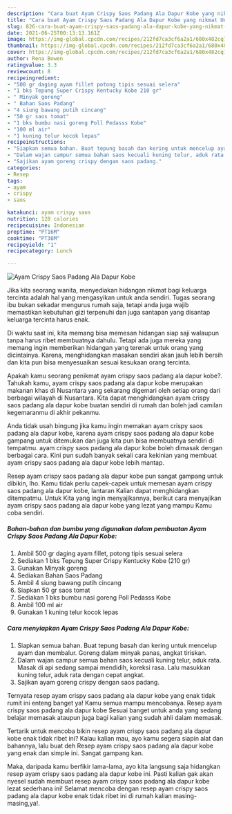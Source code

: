 ```yaml
---
description: "Cara buat Ayam Crispy Saos Padang Ala Dapur Kobe yang nikmat Untuk Jualan"
title: "Cara buat Ayam Crispy Saos Padang Ala Dapur Kobe yang nikmat Untuk Jualan"
slug: 826-cara-buat-ayam-crispy-saos-padang-ala-dapur-kobe-yang-nikmat-untuk-jualan
date: 2021-06-25T00:13:13.161Z
image: https://img-global.cpcdn.com/recipes/212fd7ca3cf6a2a1/680x482cq70/ayam-crispy-saos-padang-ala-dapur-kobe-foto-resep-utama.jpg
thumbnail: https://img-global.cpcdn.com/recipes/212fd7ca3cf6a2a1/680x482cq70/ayam-crispy-saos-padang-ala-dapur-kobe-foto-resep-utama.jpg
cover: https://img-global.cpcdn.com/recipes/212fd7ca3cf6a2a1/680x482cq70/ayam-crispy-saos-padang-ala-dapur-kobe-foto-resep-utama.jpg
author: Rena Bowen
ratingvalue: 3.3
reviewcount: 8
recipeingredient:
- "500 gr daging ayam fillet potong tipis sesuai selera"
- "1 bks Tepung Super Crispy Kentucky Kobe 210 gr"
- " Minyak goreng"
- " Bahan Saos Padang"
- "4 siung bawang putih cincang"
- "50 gr saos tomat"
- "1 bks bumbu nasi goreng Poll Pedasss Kobe"
- "100 ml air"
- "1 kuning telur kocok lepas"
recipeinstructions:
- "Siapkan semua bahan. Buat tepung basah dan kering untuk mencelup ayam dan membalur. Goreng dalam minyak panas, angkat tiriskan."
- "Dalam wajan campur semua bahan saos kecuali kuning telur, aduk rata. Masak di api sedang sampai mendidih, koreksi rasa. Lalu masukkan kuning telur, aduk rata dengan cepat angkat."
- "Sajikan ayam goreng crispy dengan saos padang."
categories:
- Resep
tags:
- ayam
- crispy
- saos

katakunci: ayam crispy saos 
nutrition: 128 calories
recipecuisine: Indonesian
preptime: "PT16M"
cooktime: "PT38M"
recipeyield: "1"
recipecategory: Lunch

---
```



![Ayam Crispy Saos Padang Ala Dapur Kobe](https://img-global.cpcdn.com/recipes/212fd7ca3cf6a2a1/680x482cq70/ayam-crispy-saos-padang-ala-dapur-kobe-foto-resep-utama.jpg)

Jika kita seorang wanita, menyediakan hidangan nikmat bagi keluarga tercinta adalah hal yang mengasyikan untuk anda sendiri. Tugas seorang ibu bukan sekadar mengurus rumah saja, tetapi anda juga wajib memastikan kebutuhan gizi terpenuhi dan juga santapan yang disantap keluarga tercinta harus enak.

Di waktu  saat ini, kita memang bisa memesan hidangan siap saji walaupun tanpa harus ribet membuatnya dahulu. Tetapi ada juga mereka yang memang ingin memberikan hidangan yang terenak untuk orang yang dicintainya. Karena, menghidangkan masakan sendiri akan jauh lebih bersih dan kita pun bisa menyesuaikan sesuai kesukaan orang tercinta. 



Apakah kamu seorang penikmat ayam crispy saos padang ala dapur kobe?. Tahukah kamu, ayam crispy saos padang ala dapur kobe merupakan makanan khas di Nusantara yang sekarang digemari oleh setiap orang dari berbagai wilayah di Nusantara. Kita dapat menghidangkan ayam crispy saos padang ala dapur kobe buatan sendiri di rumah dan boleh jadi camilan kegemaranmu di akhir pekanmu.

Anda tidak usah bingung jika kamu ingin memakan ayam crispy saos padang ala dapur kobe, karena ayam crispy saos padang ala dapur kobe gampang untuk ditemukan dan juga kita pun bisa membuatnya sendiri di tempatmu. ayam crispy saos padang ala dapur kobe boleh dimasak dengan berbagai cara. Kini pun sudah banyak sekali cara kekinian yang membuat ayam crispy saos padang ala dapur kobe lebih mantap.

Resep ayam crispy saos padang ala dapur kobe pun sangat gampang untuk dibikin, lho. Kamu tidak perlu capek-capek untuk memesan ayam crispy saos padang ala dapur kobe, lantaran Kalian dapat menghidangkan ditempatmu. Untuk Kita yang ingin menyajikannya, berikut cara menyajikan ayam crispy saos padang ala dapur kobe yang lezat yang mampu Kamu coba sendiri.

<!--inarticleads1-->

##### Bahan-bahan dan bumbu yang digunakan dalam pembuatan Ayam Crispy Saos Padang Ala Dapur Kobe:

1. Ambil 500 gr daging ayam fillet, potong tipis sesuai selera
1. Sediakan 1 bks Tepung Super Crispy Kentucky Kobe (210 gr)
1. Gunakan  Minyak goreng
1. Sediakan  Bahan Saos Padang
1. Ambil 4 siung bawang putih cincang
1. Siapkan 50 gr saos tomat
1. Sediakan 1 bks bumbu nasi goreng Poll Pedasss Kobe
1. Ambil 100 ml air
1. Gunakan 1 kuning telur kocok lepas




<!--inarticleads2-->

##### Cara menyiapkan Ayam Crispy Saos Padang Ala Dapur Kobe:

1. Siapkan semua bahan. Buat tepung basah dan kering untuk mencelup ayam dan membalur. Goreng dalam minyak panas, angkat tiriskan.
1. Dalam wajan campur semua bahan saos kecuali kuning telur, aduk rata. Masak di api sedang sampai mendidih, koreksi rasa. Lalu masukkan kuning telur, aduk rata dengan cepat angkat.
1. Sajikan ayam goreng crispy dengan saos padang.




Ternyata resep ayam crispy saos padang ala dapur kobe yang enak tidak rumit ini enteng banget ya! Kamu semua mampu mencobanya. Resep ayam crispy saos padang ala dapur kobe Sesuai banget untuk anda yang sedang belajar memasak ataupun juga bagi kalian yang sudah ahli dalam memasak.

Tertarik untuk mencoba bikin resep ayam crispy saos padang ala dapur kobe enak tidak ribet ini? Kalau kalian mau, ayo kamu segera siapin alat dan bahannya, lalu buat deh Resep ayam crispy saos padang ala dapur kobe yang enak dan simple ini. Sangat gampang kan. 

Maka, daripada kamu berfikir lama-lama, ayo kita langsung saja hidangkan resep ayam crispy saos padang ala dapur kobe ini. Pasti kalian gak akan nyesel sudah membuat resep ayam crispy saos padang ala dapur kobe lezat sederhana ini! Selamat mencoba dengan resep ayam crispy saos padang ala dapur kobe enak tidak ribet ini di rumah kalian masing-masing,ya!.


